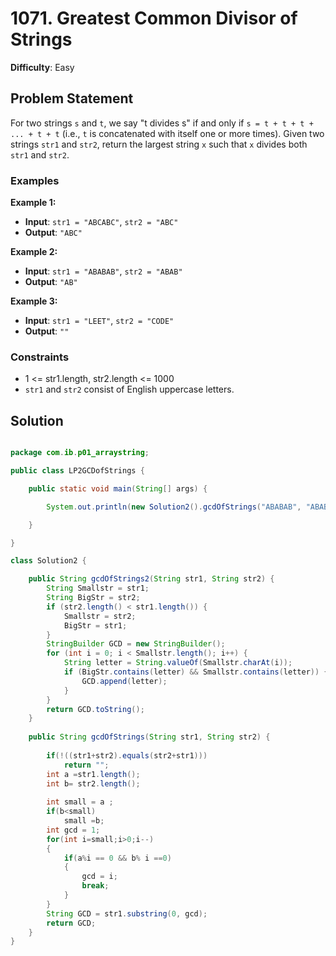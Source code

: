 # 1071. Greatest Common Divisor of Strings

**Difficulty**: Easy

## Problem Statement
For two strings `s` and `t`, we say "t divides s" if and only if `s = t + t + t + ... + t + t` (i.e., `t` is concatenated with itself one or more times). Given two strings `str1` and `str2`, return the largest string `x` such that `x` divides both `str1` and `str2`.

### Examples

**Example 1:**
- **Input**: `str1 = "ABCABC"`, `str2 = "ABC"`
- **Output**: `"ABC"`

**Example 2:**
- **Input**: `str1 = "ABABAB"`, `str2 = "ABAB"`
- **Output**: `"AB"`

**Example 3:**
- **Input**: `str1 = "LEET"`, `str2 = "CODE"`
- **Output**: `""`

### Constraints
- 1 <= str1.length, str2.length <= 1000
- `str1` and `str2` consist of English uppercase letters.

## Solution

```java

package com.ib.p01_arraystring;

public class LP2GCDofStrings {

	public static void main(String[] args) {

		System.out.println(new Solution2().gcdOfStrings("ABABAB", "ABAB"));

	}

}

class Solution2 {

	public String gcdOfStrings2(String str1, String str2) {
		String Smallstr = str1;
		String BigStr = str2;
		if (str2.length() < str1.length()) {
			Smallstr = str2;
			BigStr = str1;
		}
		StringBuilder GCD = new StringBuilder();
		for (int i = 0; i < Smallstr.length(); i++) {
			String letter = String.valueOf(Smallstr.charAt(i));
			if (BigStr.contains(letter) && Smallstr.contains(letter)) {
				GCD.append(letter);
			}
		}
		return GCD.toString();
	}
	
	public String gcdOfStrings(String str1, String str2) {
		
		if(!((str1+str2).equals(str2+str1)))
			return "";
		int a =str1.length();
		int b= str2.length();
		
		int small = a ;
		if(b<small)
			small =b;
		int gcd = 1;
		for(int i=small;i>0;i--)
		{
			if(a%i == 0 && b% i ==0)
			{
				gcd = i;
				break;
			}
		}
		String GCD = str1.substring(0, gcd);
		return GCD;
	}
}